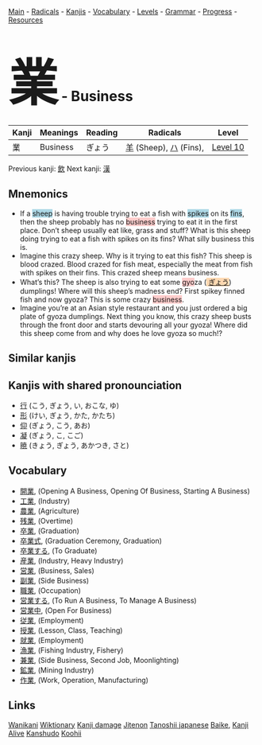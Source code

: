 <style> bigfont {font-size: 100px}</style>
[Main](../README.md) -
[Radicals](../radicals.md) -
[Kanjis](../kanjis.md) -
[Vocabulary](../vocabulary.md) -
[Levels](../levels.md) -
[Grammar](../grammar.md) - 
[Progress](../progress.md) -
[Resources](../resources.md)
# <bigfont> 業</bigfont> - Business 

| Kanji | Meanings | Reading | Radicals | Level |
| --- | --- | --- | --- | --- |
| 業 | Business | ぎょう | [羊](../radicals/羊.md) (Sheep), [ハ](../radicals/ハ.md) (Fins),  | [Level 10](../levels/wk_level10.md) |

Previous kanji: [飲](飲.md) Next kanji: [漢](漢.md) 

## Mnemonics
 * If a <span style="background-color:#ADD8E6"> sheep</span> is having trouble trying to eat a fish with <span style="background-color:#ADD8E6"> spikes</span> on its <span style="background-color:#ADD8E6"> fins</span>, then the sheep probably has no <span style="background-color:#ffcccb"> business</span> trying to eat it in the first place. Don’t sheep usually eat like, grass and stuff? What is this sheep doing trying to eat a fish with spikes on its fins? What silly business this is.
* Imagine this crazy sheep. Why is it trying to eat this fish? This sheep is blood crazed. Blood crazed for fish meat, especially the meat from fish with spikes on their fins. This crazed sheep means business.
* What’s this? The sheep is also trying to eat some <span style="background-color:#ffcccb"> gyo</span>za (<span style="background-color:#fed8b1"> [ぎょう](https://jisho.org/search/ぎょう)</span>) dumplings! Where will this sheep’s madness end? First spikey finned fish and now gyoza? This is some crazy <span style="background-color:#ffcccb"> business</span>.
* Imagine you’re at an Asian style restaurant and you just ordered a big plate of gyoza dumplings. Next thing you know, this crazy sheep busts through the front door and starts devouring all your gyoza! Where did this sheep come from and why does he love gyoza so much!?


## Similar kanjis
 


## Kanjis with shared pronounciation
 * [行](行.md) (こう, ぎょう, い, おこな, ゆ)
* [形](形.md) (けい, ぎょう, かた, かたち)
* [仰](仰.md) (ぎょう, こう, あお)
* [凝](凝.md) (ぎょう, こ, こご)
* [暁](暁.md) (きょう, ぎょう, あかつき, さと)



## Vocabulary
 * [開業](../vocabulary/業.md), (Opening A Business, Opening Of Business, Starting A Business)
* [工業](../vocabulary/業.md), (Industry)
* [農業](../vocabulary/業.md), (Agriculture)
* [残業](../vocabulary/業.md), (Overtime)
* [卒業](../vocabulary/業.md), (Graduation)
* [卒業式](../vocabulary/業.md), (Graduation Ceremony, Graduation)
* [卒業する](../vocabulary/業.md), (To Graduate)
* [産業](../vocabulary/業.md), (Industry, Heavy Industry)
* [営業](../vocabulary/業.md), (Business, Sales)
* [副業](../vocabulary/業.md), (Side Business)
* [職業](../vocabulary/業.md), (Occupation)
* [営業する](../vocabulary/業.md), (To Run A Business, To Manage A Business)
* [営業中](../vocabulary/業.md), (Open For Business)
* [従業](../vocabulary/業.md), (Employment)
* [授業](../vocabulary/業.md), (Lesson, Class, Teaching)
* [就業](../vocabulary/業.md), (Employment)
* [漁業](../vocabulary/業.md), (Fishing Industry, Fishery)
* [兼業](../vocabulary/業.md), (Side Business, Second Job, Moonlighting)
* [鉱業](../vocabulary/業.md), (Mining Industry)
* [作業](../vocabulary/業.md), (Work, Operation, Manufacturing)




## Links 


[Wanikani](https://www.wanikani.com/kanji/業)
[Wiktionary](https://en.wiktionary.org/wiki/業)
[Kanji damage](http://www.kanjidamage.com/kanji/search?utf8=✓&q=業)
[Jitenon](https://jitenon.com/kanji/業)
[Tanoshii japanese](https://www.tanoshiijapanese.com/dictionary/kanji.cfm?k=業)
[Baike](https://baike.baidu.com/item/業),
[Kanji Alive](https://app.kanjialive.com/業)
[Kanshudo](https://www.kanshudo.com/searchmn?q=業)
[Koohii](https://kanji.koohii.com/study/kanji/業)
